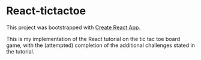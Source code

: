 # React-tictactoe

This project was bootstrapped with [Create React App](https://github.com/facebook/create-react-app).

This is my implementation of the React tutorial on the tic tac toe board game, with the (attempted) completion of the additional challenges stated in the tutorial.